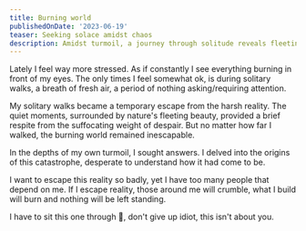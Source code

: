 ```yaml
---
title: Burning world
publishedOnDate: '2023-06-19'
teaser: Seeking solace amidst chaos
description: Amidst turmoil, a journey through solitude reveals fleeting relief but confronts the weight of responsibility. A poignant reflection on escapism and duty.
---
```


Lately I feel way more stressed. As if constantly I see everything burning in front of my eyes. The only times I feel somewhat ok, is during solitary walks, a breath of fresh air, a period of nothing asking/requiring attention.

My solitary walks became a temporary escape from the harsh reality. The quiet moments, surrounded by nature's fleeting beauty, provided a brief respite from the suffocating weight of despair. But no matter how far I walked, the burning world remained inescapable.

In the depths of my own turmoil, I sought answers. I delved into the origins of this catastrophe, desperate to understand how it had come to be.

I want to escape this reality so badly, yet I have too many people that depend on me. If I escape reality, those around me will crumble, what I build will burn and nothing will be left standing.

I have to sit this one through 🙁, don't give up idiot, this isn't about you.
